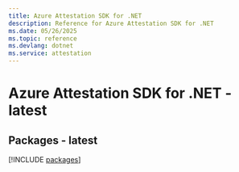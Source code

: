 ```yaml
---
title: Azure Attestation SDK for .NET
description: Reference for Azure Attestation SDK for .NET
ms.date: 05/26/2025
ms.topic: reference
ms.devlang: dotnet
ms.service: attestation
---
```

# Azure Attestation SDK for .NET - latest
## Packages - latest
[!INCLUDE [packages](attestation-index.md)]